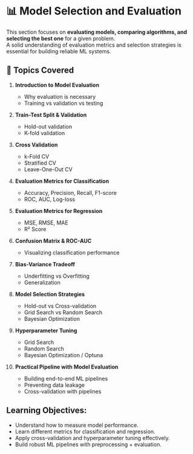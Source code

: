 # 📊 Model Selection and Evaluation

This section focuses on **evaluating models, comparing algorithms, and selecting the best one** for a given problem.  
A solid understanding of evaluation metrics and selection strategies is essential for building reliable ML systems.


## 🔑 Topics Covered

1. **Introduction to Model Evaluation**  
   - Why evaluation is necessary  
   - Training vs validation vs testing  

2. **Train-Test Split & Validation**  
   - Hold-out validation  
   - K-fold validation  

3. **Cross Validation**  
   - k-Fold CV  
   - Stratified CV  
   - Leave-One-Out CV  

4. **Evaluation Metrics for Classification**  
   - Accuracy, Precision, Recall, F1-score  
   - ROC, AUC, Log-loss  

5. **Evaluation Metrics for Regression**  
   - MSE, RMSE, MAE  
   - R² Score  

6. **Confusion Matrix & ROC-AUC**  
   - Visualizing classification performance  

7. **Bias-Variance Tradeoff**  
   - Underfitting vs Overfitting  
   - Generalization  

8. **Model Selection Strategies**  
   - Hold-out vs Cross-validation  
   - Grid Search vs Random Search  
   - Bayesian Optimization  

9. **Hyperparameter Tuning**  
   - Grid Search  
   - Random Search  
   - Bayesian Optimization / Optuna  

10. **Practical Pipeline with Model Evaluation**  
    - Building end-to-end ML pipelines  
    - Preventing data leakage  
    - Cross-validation with pipelines  


## Learning Objectives:
- Understand how to measure model performance.  
- Learn different metrics for classification and regression.  
- Apply cross-validation and hyperparameter tuning effectively.  
- Build robust ML pipelines with preprocessing + evaluation.  

